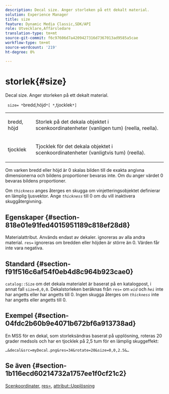 ```yaml
---
description: Decal size. Anger storleken på ett dekalt material.
solution: Experience Manager
title: size
feature: Dynamic Media Classic,SDK/API
role: Utvecklare,Affärsledare
translation-type: tm+mt
source-git-commit: f6c97606d7a4209427316d7367013ad9585a5cae
workflow-type: tm+mt
source-wordcount: '219'
ht-degree: 0%

---
```



# storlek{#size}

Decal size. Anger storleken på ett dekalt material.

` size= *`bredd,höjd`*[ *`,tjocklek`*]`

<table id="simpletable_00B1226F3B8B49D895D1269AB03D5043"> 
 <tr class="strow"> 
  <td class="stentry"> <p> <span class="varname"> bredd, höjd  </span> </p> </td> 
  <td class="stentry"> <p>Storlek på det dekala objektet i scenkoordinatenheter (vanligen tum) (reella, reella). </p> </td> 
 </tr> 
 <tr class="strow"> 
  <td class="stentry"> <p> <span class="varname"> tjocklek  </span> </p> </td> 
  <td class="stentry"> <p>Tjocklek för det dekala objektet i scenkoordinatenheter (vanligtvis tum) (reella). </p> </td> 
 </tr> 
</table>

Om varken bredd eller höjd är 0 skalas bilden till de exakta angivna dimensionerna och bildens proportioner bevaras inte. Om du anger värdet 0 bevaras bildens proportioner.

Om *`thickness`* anges återges en skugga om vinjetteringsobjektet definierar en lämplig ljusvektor. Ange *`thickness`* till 0 om du vill inaktivera skuggåtergivning.

## Egenskaper {#section-818e01e91fed4015951189c818ef28d8}

Materialattribut. Används endast av dekaler. ignoreras av alla andra material. `res=` ignoreras om bredden eller höjden är större än 0. Värden får inte vara negativa.

## Standard {#section-f91f516c6af54f0eb4d8c964b923cae0}

`catalog::Size` om det dekala materialet är baserat på en katalogpost, i annat fall  `size=0,0,0`. Dekalstorleken beräknas från `res=` om *`wid`* och *`hei`* inte har angetts eller har angetts till 0. Ingen skugga återges om *`thickness`* inte har angetts eller angetts till 0.

## Exempel {#section-04fdc2b60b9e4071b672bf6a913738ad}

En MSS för en dekal, som storleksändras baserat på upplösning, roteras 20 grader medsols och har en tjocklek på 2,5 tum för en lämplig skuggeffekt:

`…&decal&src=myDecal.png&res=34&rotate=20&size=0,0,2.5&…`

## Se även {#section-1b116ecd60214732a1757ee1f0cf21c2}

[Scenkoordinater](../../../../../ir-api/http-protocol/image-rendering-api-ref/c-ir-http-protocol-ref/c-ir-http-protocol-syntax-and-features/c-ir-vignettes/c-ir-scene-coordinates.md#concept-528507024fa640b19a2631357febf7f1),  [res=](../../../../../ir-api/http-protocol/image-rendering-api-ref/c-ir-http-protocol-ref/c-ir-http-protocol-command-reference/r-ir-res.md#reference-0ad9de8887144c83a6db97b4994f7c04),  [attribut::Upplösning](../../../../../ir-api/material-cat/image-rendering-api-ref/c-ir-material-catalog/c-ir-attributes-reference/r-ir-resolution.md#reference-09fe14e6bfbf4db6b7f4369fffecc806)

